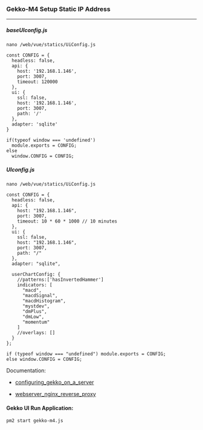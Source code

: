 ### Gekko-M4 Setup Static IP Address

-----
##### baseUIconfig.js
```
nano /web/vue/statics/UiConfig.js
```
```
const CONFIG = {
  headless: false,
  api: {
    host: '192.168.1.146',
    port: 3007,
    timeout: 120000
  },
  ui: {
    ssl: false,
    host: '192.168.1.146',
    port: 3007,
    path: '/'
  },
  adapter: 'sqlite'
}

if(typeof window === 'undefined')
  module.exports = CONFIG;
else
  window.CONFIG = CONFIG;

```

##### UIconfig.js  
```
nano /web/vue/statics/UiConfig.js
```

```
const CONFIG = {
  headless: false,
  api: {
    host: "192.168.1.146",
    port: 3007,
    timeout: 10 * 60 * 1000 // 10 minutes
  },
  ui: {
    ssl: false,
    host: "192.168.1.146",
    port: 3007,
    path: "/"
  },
  adapter: "sqlite",
  
  userChartConfig: {
    //patterns:['hasInvertedHammer']
    indicators: [
      "macd",
      "macdSignal",
      "macdHistogram",
      "mystdev",
      "dmPlus",
      "dmLow",
      "momentum"
    ]
    //overlays: []
  }
};

if (typeof window === "undefined") module.exports = CONFIG;
else window.CONFIG = CONFIG;
```


Documentation:
* [configuring_gekko_on_a_server](https://github.com/askmike/gekko/blob/develop/docs/installation/configuring_gekko_on_a_server.md)

* [webserver_nginx_reverse_proxy](https://github.com/universalbit-dev/gekko-m4/blob/master/docs/webserver.md)


#### Gekko UI Run Application:

```
pm2 start gekko-m4.js
```
